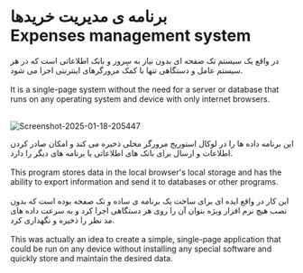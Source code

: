 <h1>
برنامه ی مدیریت خریدها
<br>
Expenses management system
</h1>

در واقع یک سیستم تک صفحه ای بدون نیاز به سِرور و بانک اطلاعاتی است که در هر سیستم عامل و دستگاهی تنها با کمک مرورگرهای اینترنتی اجرا می شود.
<br><br>
It is a single-page system without the need for a server or database that runs on any operating system and device with only internet browsers.
<br><br>

![Screenshot-2025-01-18-205447](https://github.com/user-attachments/assets/6545d50d-bc5e-4c29-89fa-707062700e93)


این برنامه داده ها را در لوکال استوریج مرورگر محلی ذخیره می کند و امکان صادر کردن اطلاعات و ارسال برای بانک های اطلاعاتی یا برنامه های دیگر را دارد.
<br><br>
This program stores data in the local browser's local storage and has the ability to export information and send it to databases or other programs.
<br><br>
این کار در واقع ایده ای برای ساخت یک برنامه ی ساده و تک صفحه بوده است که بدون نصب هیچ نرم افزار ویژه بتوان آن را روی هر دستگاهی اجرا کرد و به سرعت داده های مد نظر را ذخیره و نگهداری کرد. 
<br><br>
This was actually an idea to create a simple, single-page application that could be run on any device without installing any special software and quickly store and maintain the desired data.
